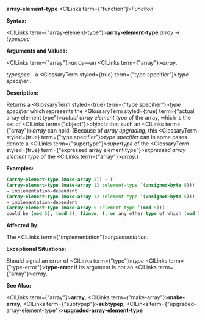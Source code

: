 **array-element-type** <ClLinks  term={"function"}><i>Function</i></ClLinks> 



**Syntax:** 



<ClLinks  term={"array-element-type"}><b>array-element-type</b></ClLinks> *array → typespec* 



**Arguments and Values:** 



<ClLinks  term={"array"}><i>array</i></ClLinks>—an <ClLinks  term={"array"}><i>array</i></ClLinks>. 



*typespec*—a <GlossaryTerm styled={true} term={"type specifier"}><i>type specifier</i></GlossaryTerm> . 



**Description:** 



Returns a <GlossaryTerm styled={true} term={"type specifier"}><i>type specifier</i></GlossaryTerm> which represents the <GlossaryTerm styled={true} term={"actual array element type"}><i>actual array element type</i></GlossaryTerm> of the array, which is the set of <ClLinks  term={"object"}><i>objects</i></ClLinks> that such an <ClLinks  term={"array"}><i>array</i></ClLinks> can hold. (Because of *array upgrading*, this <GlossaryTerm styled={true} term={"type specifier"}><i>type specifier</i></GlossaryTerm> can in some cases denote a <ClLinks  term={"supertype"}><i>supertype</i></ClLinks> of the <GlossaryTerm styled={true} term={"expressed array element type"}><i>expressed array element type</i></GlossaryTerm> of the <ClLinks  term={"array"}><i>array</i></ClLinks>.) 







 



 



**Examples:**
```lisp
(array-element-type (make-array 4)) → T 
(array-element-type (make-array 12 :element-type ’(unsigned-byte 8))) 
→ implementation-dependent 
(array-element-type (make-array 12 :element-type ’(unsigned-byte 5))) 
→ implementation-dependent 
(array-element-type (make-array 5 :element-type ’(mod 5))) 
could be (mod 5), (mod 8), fixnum, t, or any other type of which (mod 5) is a *subtype*. 
```
**Affected By:** 



The <ClLinks  term={"implementation"}><i>implementation</i></ClLinks>. 



**Exceptional Situations:** 



Should signal an error of <ClLinks  term={"type"}><i>type</i></ClLinks> <ClLinks  term={"type-error"}><b>type-error</b></ClLinks> if its argument is not an <ClLinks  term={"array"}><i>array</i></ClLinks>. 



**See Also:** 



<ClLinks  term={"array"}><b>array</b></ClLinks>, <ClLinks  term={"make-array"}><b>make-array</b></ClLinks>, <ClLinks  term={"subtypep"}><b>subtypep</b></ClLinks>, <ClLinks  term={"upgraded-array-element-type"}><b>upgraded-array-element-type</b></ClLinks> 




